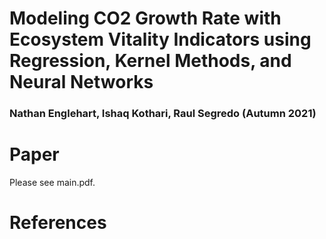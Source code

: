 # Modeling CO2 Growth Rate with Ecosystem Vitality Indicators using Regression, Kernel Methods, and Neural Networks
### Nathan Englehart, Ishaq Kothari, Raul Segredo (Autumn 2021)
# Paper
Please see main.pdf.
# References
